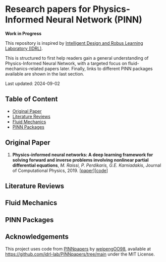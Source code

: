 # Research papers for Physics-Informed Neural Network (PINN)
**Work in Progress**

This repository is inspired by [Intelligent Design and Robus Learning Laboratory (IDRL)](https://github.com/idrl-lab/PINNpapers?tab=readme-ov-file).

This is structured to first help readers gain a general understanding of Physics-Informed Neural Network, with a targeted focus on fluid-mechanics-related papers later. Finally, links to different PINN packages available are shown in the last section.

Last updated: 2024-09-02


## Table of Content
- [Original Paper](#original-paper)
- [Literature Reviews](#literature-reviews)
- [Fluid Mechanics](#fluid-mechanics)
- [PINN Packages](#pinn-packages)
## Original Paper
1. **Physics-informed neural networks: A deep learning framework for solving forward and inverse problems involving nonlinear partial differential equations**, *M. Raissi, P. Perdikaris, G.E. Karniadakis*, Journal of Computational Physics, 2019. [[paper](https://www.sciencedirect.com/science/article/pii/S0021999118307125)][[code](https://github.com/maziarraissi/PINNs)]
## Literature Reviews
## Fluid Mechanics
## PINN Packages

## Acknowledgements

This project uses code from [PINNpapers](https://github.com/idrl-lab/PINNpapers/tree/main) by [weipengOO98](https://github.com/idrl-lab/PINNpapers/commits?author=weipengOO98), available at https://github.com/idrl-lab/PINNpapers/tree/main under the MIT License.